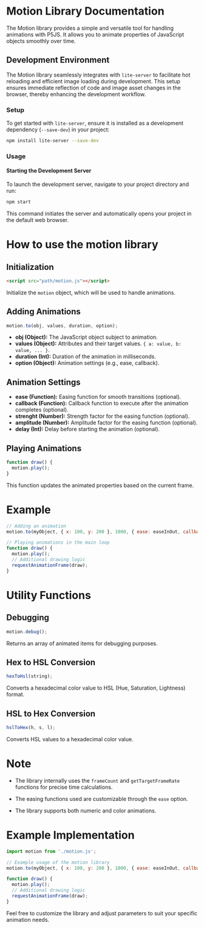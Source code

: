 # Motion Library Documentation

The Motion library provides a simple and versatile tool for handling animations with P5JS. It allows you to animate properties of JavaScript objects smoothly over time.

## Development Environment

The Motion library seamlessly integrates with `lite-server` to facilitate hot reloading and efficient image loading during development. This setup ensures immediate reflection of code and image asset changes in the browser, thereby enhancing the development workflow.

### Setup

To get started with `lite-server`, ensure it is installed as a development dependency (`--save-dev`) in your project:

```bash
npm install lite-server --save-dev
```

### Usage

#### Starting the Development Server

To launch the development server, navigate to your project directory and run:

```bash
npm start
```

This command initiates the server and automatically opens your project in the default web browser.

# How to use the motion library

## Initialization

```html
<script src="path/motion.js"></script>
```

Initialize the `motion` object, which will be used to handle animations.

## Adding Animations

```javascript
motion.to(obj, values, duration, option);
```

- **obj (Object):** The JavaScript object subject to animation.
- **values (Object):** Attributes and their target values. `{ a: value, b: value, ... }`.
- **duration (Int):** Duration of the animation in milliseconds.
- **option (Object):** Animation settings (e.g., ease, callback).

## Animation Settings

- **ease (Function):** Easing function for smooth transitions (optional).
- **callback (Function):** Callback function to execute after the animation completes (optional).
- **strenght (Number):** Strength factor for the easing function (optional).
- **amplitude (Number):** Amplitude factor for the easing function (optional).
- **delay (Int):** Delay before starting the animation (optional).

## Playing Animations

```javascript
function draw() {
  motion.play();
}
```

This function updates the animated properties based on the current frame.

# Example

```javascript
// Adding an animation
motion.to(myObject, { x: 100, y: 200 }, 1000, { ease: easeInOut, callback: onAnimationComplete });

// Playing animations in the main loop
function draw() {
  motion.play();
  // Additional drawing logic
  requestAnimationFrame(draw);
}
```

# Utility Functions

## Debugging

```javascript
motion.debug();
```

Returns an array of animated items for debugging purposes.

## Hex to HSL Conversion

```javascript
hexToHsl(string);
```

Converts a hexadecimal color value to HSL (Hue, Saturation, Lightness) format.

## HSL to Hex Conversion

```javascript
hslToHex(h, s, l);
```

Converts HSL values to a hexadecimal color value.

# Note

- The library internally uses the `frameCount` and `getTargetFrameRate` functions for precise time calculations.

- The easing functions used are customizable through the `ease` option.

- The library supports both numeric and color animations.

# Example Implementation

```javascript
import motion from './motion.js';

// Example usage of the motion library
motion.to(myObject, { x: 100, y: 200 }, 1000, { ease: easeInOut, callback: onAnimationComplete });

function draw() {
  motion.play();
  // Additional drawing logic
  requestAnimationFrame(draw);
}
```

Feel free to customize the library and adjust parameters to suit your specific animation needs.
